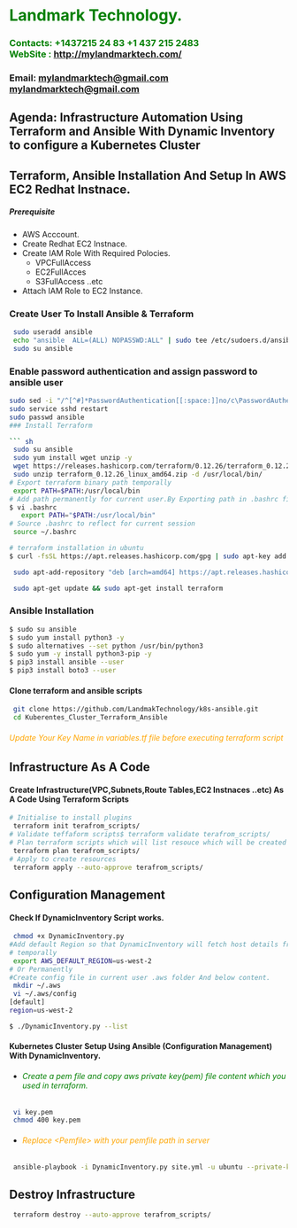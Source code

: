 
#  **<span style="color:green">Landmark Technology.</span>**
### **<span style="color:green">Contacts: +1437215 24 83   +1 437 215 2483 <br> WebSite : <http://mylandmarktech.com/></span>**
### **Email: mylandmarktech@gmail.com         mylandmarktech@gmail.com**


## **Agenda: Infrastructure Automation Using Terraform and Ansible With Dynamic Inventory to configure a Kubernetes Cluster**
## Terraform, Ansible Installation And Setup In AWS EC2 Redhat Instnace.
##### Prerequisite
+ AWS Acccount.
+ Create Redhat EC2 Instnace.
+ Create IAM Role With Required Polocies.
   + VPCFullAccess
   + EC2FullAcces
   + S3FullAccess  ..etc
+ Attach IAM Role to EC2 Instance.

### Create User To Install Ansible & Terraform
``` sh
 sudo useradd ansible
 echo "ansible  ALL=(ALL) NOPASSWD:ALL" | sudo tee /etc/sudoers.d/ansible
 sudo su ansible
```
### Enable password authentication and assign password to ansible user
``` sh
sudo sed -i "/^[^#]*PasswordAuthentication[[:space:]]no/c\PasswordAuthentication yes" /etc/ssh/sshd_config
sudo service sshd restart
sudo passwd ansible
### Install Terraform

``` sh
 sudo su ansible
 sudo yum install wget unzip -y
 wget https://releases.hashicorp.com/terraform/0.12.26/terraform_0.12.26_linux_amd64.zip
 sudo unzip terraform_0.12.26_linux_amd64.zip -d /usr/local/bin/
# Export terraform binary path temporally
 export PATH=$PATH:/usr/local/bin
# Add path permanently for current user.By Exporting path in .bashrc file at end of file.
$ vi .bashrc
   export PATH="$PATH:/usr/local/bin"
# Source .bashrc to reflect for current session
 source ~/.bashrc   

# terraform installation in ubuntu 
$ curl -fsSL https://apt.releases.hashicorp.com/gpg | sudo apt-key add -

 sudo apt-add-repository "deb [arch=amd64] https://apt.releases.hashicorp.com $(lsb_release -cs) main"

 sudo apt-get update && sudo apt-get install terraform
```

### Ansible Installation
``` sh
$ sudo su ansible
$ sudo yum install python3 -y
$ sudo alternatives --set python /usr/bin/python3
$ sudo yum -y install python3-pip -y
$ pip3 install ansible --user
$ pip3 install boto3 --user
```

#### Clone terraform and ansible scripts
``` sh
 git clone https://github.com/LandmakTechnology/k8s-ansible.git
 cd Kuberentes_Cluster_Terraform_Ansible
```
###### <span style="color:orange"> Update Your Key Name in variables.tf file before executing terraform script </span>
## Infrastructure As A Code
#### Create Infrastructure(VPC,Subnets,Route Tables,EC2 Instnaces ..etc) As A Code Using Terraform Scripts
``` sh
# Initialise to install plugins
 terraform init terafrom_scripts/
# Validate teffaform scripts$ terraform validate terafrom_scripts/
# Plan terraform scripts which will list resouce which will be created
 terraform plan terafrom_scripts/
# Apply to create resources
 terraform apply --auto-approve terafrom_scripts/
```

## Configuration Management

#### Check If DynamicInventory Script works.
```sh
 chmod +x DynamicInventory.py
#Add default Region so that DynamicInventory will fetch host details from that Region.
# temporally
 export AWS_DEFAULT_REGION=us-west-2
# Or Permanently
#Create config file in current user .aws folder And below content.
 mkdir ~/.aws
 vi ~/.aws/config
[default]
region=us-west-2

$ ./DynamicInventory.py --list
```
#### Kubernetes Cluster Setup Using Ansible (Configuration Management) With DynamicInventory.
- ###### <span style="color:green">Create a pem file and copy aws private key(pem) file content which you used in terraform.
</span>

```sh
 vi key.pem
 chmod 400 key.pem
```
- ###### <span style="color:orange">Replace \<Pemfile> with your pemfile path in server
</span>

```sh
 ansible-playbook -i DynamicInventory.py site.yml -u ubuntu --private-key=<PemFilePath>  --ssh-common-args='-o StrictHostKeyChecking=no'
```
##  Destroy Infrastructure  
```sh
 terraform destroy --auto-approve terafrom_scripts/
```

